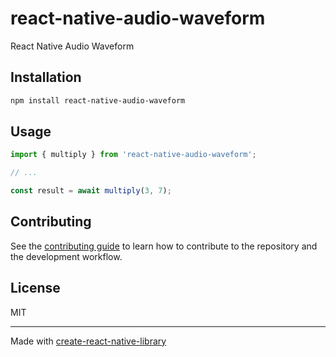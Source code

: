 # react-native-audio-waveform

React Native Audio Waveform

## Installation

```sh
npm install react-native-audio-waveform
```

## Usage

```js
import { multiply } from 'react-native-audio-waveform';

// ...

const result = await multiply(3, 7);
```

## Contributing

See the [contributing guide](CONTRIBUTING.md) to learn how to contribute to the repository and the development workflow.

## License

MIT

---

Made with [create-react-native-library](https://github.com/callstack/react-native-builder-bob)
